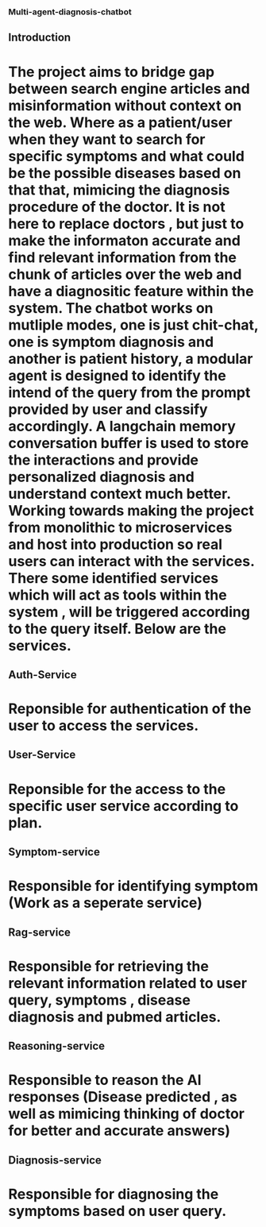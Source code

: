 ### Multi-agent-diagnosis-chatbot

## Introduction
# The project aims to bridge gap between search engine articles and misinformation without context on the web. Where as a patient/user when they want to search for specific symptoms and what could be the possible diseases based on that that, mimicing the diagnosis procedure of the doctor. It is not here to replace doctors , but just to make the informaton accurate and find relevant information from the chunk of articles over the web and have a diagnositic feature within the system. The chatbot works on mutliple modes, one is just chit-chat, one is symptom diagnosis and another is patient history, a modular agent is designed to identify the intend of the query from the prompt provided by user and classify accordingly. A langchain memory conversation buffer is used to store the interactions and provide personalized diagnosis and understand context much better. Working towards making the project from monolithic to microservices and host into production so real users can interact with the services. There some identified services which will act as tools within the system , will be triggered according to the query itself. Below are the services.

## Auth-Service 
# Reponsible for authentication of the user to access the services.

## User-Service
# Reponsible for the access to the specific user service according to plan.

## Symptom-service
# Responsible for identifying symptom (Work as a seperate service)

## Rag-service
# Responsible for retrieving the relevant information related to user query, symptoms , disease diagnosis and pubmed articles.

## Reasoning-service
# Responsible to reason the AI responses (Disease predicted , as well as mimicing thinking of doctor for better and accurate answers)

## Diagnosis-service
# Responsible for diagnosing the symptoms based on user query.

